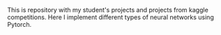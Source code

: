This is repository with my student's projects and projects from kaggle competitions. Here I implement different types of neural networks using Pytorch.
